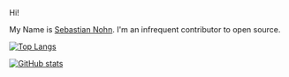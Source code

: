 Hi!

My Name is [Sebastian Nohn](https://no.hn/). I'm an infrequent contributor to open source.

[![Top Langs](https://github-readme-stats.vercel.app/api/top-langs/?username=nohn&layout=compact&show_icons=true&count_private=true&hide_title=true)](https://github.com/anuraghazra/github-readme-stats)

[![GitHub stats](https://github-readme-stats.vercel.app/api?username=nohn&show_icons=true&count_private=true&hide_title=true)](https://github.com/anuraghazra/github-readme-stats)